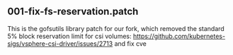 ## 001-fix-fs-reservation.patch
This is the gofsutils library patch for our fork, which removed the standard 5% block reservation limit for csi volumes: https://github.com/kubernetes-sigs/vsphere-csi-driver/issues/2713 and fix cve

